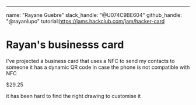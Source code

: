 ---
name: "Rayane Guebre"
slack_handle: "@U074C9BE604"
github_handle: "@rayanlupo"
tutorial:https://jams.hackclub.com/jam/hacker-card

# Rayan's businesss card

<!-- Describe your board in 2-3 sentences. What are you making? What will it do? -->
I've projected a business card that uses a NFC to send my contacts to someone
it has a dynamic QR code in case the phone is not compatible with NFC

<!-- How much is it going to cost? -->
$29.25
<!-- Tell us a little bit about your design process. What were some challenges? What helped? ***Totally optional*** -->
it has been hard to find the right drawing to customise it
